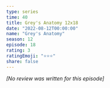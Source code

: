 ```yaml
---
type: series
time: 40
title: Grey's Anatomy 12x18
date: "2022-08-12T00:00:00"
name: "Grey's Anatomy"
season: 12
episode: 18
rating: 3
ratingEmoji: "⭐️⭐️⭐️"
share: false
---
```


_[No review was written for this episode]_
